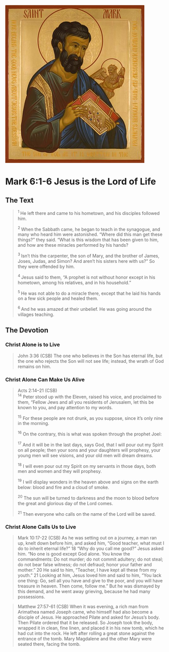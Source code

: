 <img class="intro-right" src="../images/art-mark.jpg">

# Mark 6:1-6	Jesus is the Lord of Life

## The Text

><sup> 1 </sup> He left there and came to his hometown, and his disciples followed him. 
>
><sup> 2 </sup> When the Sabbath came, he began to teach in the synagogue, and many who heard him were astonished. “Where did this man get these things?” they said. “What is this wisdom that has been given to him, and how are these miracles performed by his hands? 
>
><sup> 3 </sup> Isn’t this the carpenter, the son of Mary, and the brother of James, Joses, Judas, and Simon? And aren’t his sisters here with us?” So they were offended by him. 
>
><sup> 4 </sup> Jesus said to them, “A prophet is not without honor except in his hometown, among his relatives, and in his household.” 
>
><sup> 5 </sup> He was not able to do a miracle there, except that he laid his hands on a few sick people and healed them. 
>
><sup> 6 </sup> And he was amazed at their unbelief. He was going around the villages teaching.

## The Devotion

### Christ Alone is to Live

>John 3:36 (CSB) The one who believes in the Son has eternal life, but the one who rejects the Son will not see life; instead, the wrath of God remains on him.

### Christ Alone Can Make Us Alive

>Acts 2:14–21 (CSB)  
><sup>14</sup> Peter stood up with the Eleven, raised his voice, and proclaimed to them, “Fellow Jews and all you residents of Jerusalem, let this be known to you, and pay attention to my words. 
>
><sup>15</sup> For these people are not drunk, as you suppose, since it’s only nine in the morning. 
>
><sup>16</sup> On the contrary, this is what was spoken through the prophet Joel: 
>
><sup>17</sup> And it will be in the last days, says God, that I will pour out my Spirit on all people; then your sons and your daughters will prophesy, your young men will see visions, and your old men will dream dreams. 
>
><sup>18</sup> I will even pour out my Spirit on my servants in those days, both men and women and they will prophesy. 
>
><sup>19</sup> I will display wonders in the heaven above and signs on the earth below: blood and fire and a cloud of smoke. 
>
><sup>20</sup> The sun will be turned to darkness and the moon to blood before the great and glorious day of the Lord comes. 
>
><sup>21</sup> Then everyone who calls on the name of the Lord will be saved.

### Christ Alone Calls Us to Live

>Mark 10:17-22 (CSB) As he was setting out on a journey, a man ran up, knelt down before him, and asked him, “Good teacher, what must I do to inherit eternal life?”
18 “Why do you call me good?” Jesus asked him. “No one is good except God alone. You know the commandments: Do not murder; do not commit adultery; do not steal; do not bear false witness; do not defraud; honor your father and mother.”
20 He said to him, “Teacher, I have kept all these from my youth.”
21 Looking at him, Jesus loved him and said to him, “You lack one thing: Go, sell all you have and give to the poor, and you will have treasure in heaven. Then come, follow me.” But he was dismayed by this demand, and he went away grieving, because he had many possessions.

>Matthew 27:57-61 (CSB) When it was evening, a rich man from Arimathea named Joseph came, who himself had also become a disciple of Jesus. He approached Pilate and asked for Jesus’s body. Then Pilate ordered that it be released. So Joseph took the body, wrapped it in clean, fine linen, and placed it in his new tomb, which he had cut into the rock. He left after rolling a great stone against the entrance of the tomb. Mary Magdalene and the other Mary were seated there, facing the tomb.
